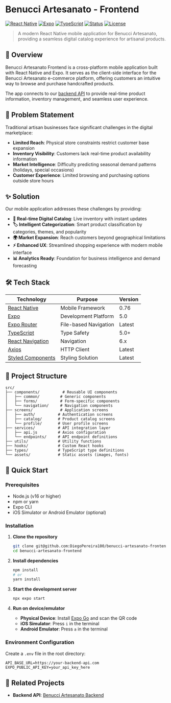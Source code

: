 # Benucci Artesanato - Frontend

[![React Native](https://img.shields.io/badge/React%20Native-0.76-61DAFB?logo=react&logoColor=white)](https://reactnative.dev/)
[![Expo](https://img.shields.io/badge/Expo-5.0-000020?logo=expo&logoColor=white)](https://expo.dev/)
[![TypeScript](https://img.shields.io/badge/TypeScript-5.0-3178C6?logo=typescript&logoColor=white)](https://www.typescriptlang.org/)
[![Status](https://img.shields.io/badge/Status-In%20Development-FFA500)](https://github.com/DiegoPereira100/benucci-artesanato-frontend)
[![License](https://img.shields.io/badge/License-MIT-green)](./LICENSE)

> A modern React Native mobile application for Benucci Artesanato, providing a seamless digital catalog experience for artisanal products.

## 📖 Overview

Benucci Artesanato Frontend is a cross-platform mobile application built with React Native and Expo. It serves as the client-side interface for the Benucci Artesanato e-commerce platform, offering customers an intuitive way to browse and purchase handcrafted products.

The app connects to our [backend API](https://github.com/GlhermePereira/Benucci-Artesanato) to provide real-time product information, inventory management, and seamless user experience.

## 🎯 Problem Statement

Traditional artisan businesses face significant challenges in the digital marketplace:

- **Limited Reach**: Physical store constraints restrict customer base expansion
- **Inventory Visibility**: Customers lack real-time product availability information  
- **Market Intelligence**: Difficulty predicting seasonal demand patterns (holidays, special occasions)
- **Customer Experience**: Limited browsing and purchasing options outside store hours

## ✨ Solution

Our mobile application addresses these challenges by providing:

- **📱 Real-time Digital Catalog**: Live inventory with instant updates
- **🏷️ Intelligent Categorization**: Smart product classification by categories, themes, and popularity
- **🌍 Market Expansion**: Reach customers beyond geographical limitations
- **⚡ Enhanced UX**: Streamlined shopping experience with modern mobile interface
- **📊 Analytics Ready**: Foundation for business intelligence and demand forecasting

## 🛠️ Tech Stack

| Technology | Purpose | Version |
|------------|---------|---------|
| [React Native](https://reactnative.dev/) | Mobile Framework | 0.76 |
| [Expo](https://expo.dev/) | Development Platform | 5.0 |
| [Expo Router](https://expo.github.io/router/) | File-based Navigation | Latest |
| [TypeScript](https://www.typescriptlang.org/) | Type Safety | 5.0+ |
| [React Navigation](https://reactnavigation.org/) | Navigation | 6.x |
| [Axios](https://axios-http.com/) | HTTP Client | Latest |
| [Styled Components](https://styled-components.com/) | Styling Solution | Latest |

## 📁 Project Structure

```
src/
├── components/          # Reusable UI components
│   ├── common/         # Generic components
│   ├── forms/          # Form-specific components
│   └── navigation/     # Navigation components
├── screens/            # Application screens
│   ├── auth/          # Authentication screens
│   ├── catalog/       # Product catalog screens
│   └── profile/       # User profile screens
├── services/          # API integration layer
│   ├── api.js         # Axios configuration
│   └── endpoints/     # API endpoint definitions
├── utils/             # Utility functions
├── hooks/             # Custom React hooks
├── types/             # TypeScript type definitions
└── assets/            # Static assets (images, fonts)
```

## 🚀 Quick Start

### Prerequisites

- Node.js (v16 or higher)
- npm or yarn
- Expo CLI
- iOS Simulator or Android Emulator (optional)

### Installation

1. **Clone the repository**
   ```bash
   git clone git@github.com:DiegoPereira100/benucci-artesanato-frontend.git
   cd benucci-artesanato-frontend
   ```

2. **Install dependencies**
   ```bash
   npm install
   # or
   yarn install
   ```

3. **Start the development server**
   ```bash
   npx expo start
   ```

4. **Run on device/emulator**
   - **Physical Device**: Install [Expo Go](https://expo.dev/client) and scan the QR code
   - **iOS Simulator**: Press `i` in the terminal
   - **Android Emulator**: Press `a` in the terminal

### Environment Configuration

Create a `.env` file in the root directory:

```env
API_BASE_URL=https://your-backend-api.com
EXPO_PUBLIC_API_KEY=your_api_key_here
```

## 🔗 Related Projects

- **Backend API**: [Benucci Artesanato Backend](https://github.com/GlhermePereira/Benucci-Artesanato)
